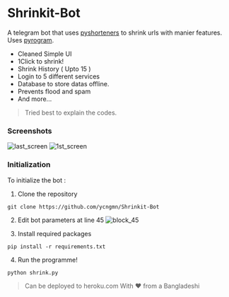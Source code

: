 # Shrinkit-Bot

A telegram bot that uses [pyshorteners](https://github.com/ellisonleao/pyshorteners) to shrink urls with manier features. Uses [pyrogram](https://github.com/pyrogram/pyrogram). 

- Cleaned Simple UI
- 1Click to shrink!
- Shrink History ( Upto 15 ) 
- Login to 5 different services
- Database to store datas offline.
- Prevents flood and spam
- And more...

>Tried best to explain the codes.

### Screenshots

![last_screen](https://i.ibb.co/86PzWH8/Pics-Art-22-04-12-08-44-50-934.jpg)
![1st_screen](https://i.ibb.co/RYj2nm0/Pics-Art-22-04-12-08-48-05-115.jpg)

### Initialization 

To initialize the bot  :

1. Clone the repository
```
git clone https://github.com/ycngmn/Shrinkit-Bot
```
2. Edit bot parameters at line 45
![block_45](https://i.ibb.co/7bMy85f/IMG-20220412-094220.jpg)

3. Install required packages
```
pip install -r requirements.txt
```
4. Run the programme! 
```
python shrink.py
```

>Can be deployed to heroku.com
> With ♥ from a Bangladeshi 




